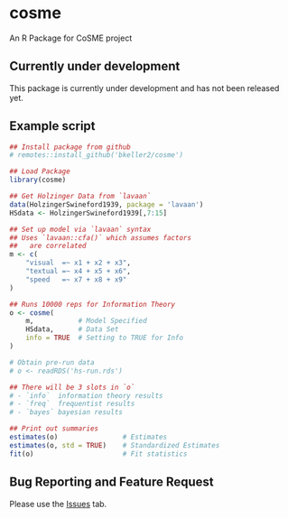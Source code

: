 # cosme
An R Package for CoSME project


## Currently under development

This package is currently under development and has not been released yet.

## Example script
```r
## Install package from github
# remotes::install_github('bkeller2/cosme')

## Load Package
library(cosme)

## Get Holzinger Data from `lavaan`
data(HolzingerSwineford1939, package = 'lavaan')
HSdata <- HolzingerSwineford1939[,7:15]

## Set up model via `lavaan` syntax
## Uses `lavaan::cfa()` which assumes factors
##   are correlated
m <- c(
    "visual  =~ x1 + x2 + x3",
    "textual =~ x4 + x5 + x6",
    "speed   =~ x7 + x8 + x9"
)

## Runs 10000 reps for Information Theory
o <- cosme(
    m,           # Model Specified
    HSdata,      # Data Set
    info = TRUE  # Setting to TRUE for Info
)

# Obtain pre-run data
# o <- readRDS('hs-run.rds')

## There will be 3 slots in `o`
# - `info`  information theory results
# - `freq`  frequentist results
# - `bayes` bayesian results

## Print out summaries
estimates(o)                # Estimates
estimates(o, std = TRUE)    # Standardized Estimates
fit(o)                      # Fit statistics
```

## Bug Reporting and Feature Request
Please use the [Issues](https://github.com/bkeller2/cosme/issues) tab.
